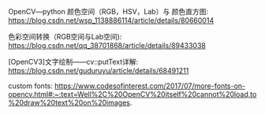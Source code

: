 OpenCV—python 颜色空间（RGB，HSV，Lab）与 颜色直方图: https://blog.csdn.net/wsp_1138886114/article/details/80660014

色彩空间转换（RGB空间与Lab空间): https://blog.csdn.net/qq_38701868/article/details/89433038

[OpenCV3]文字绘制——cv::putText详解: https://blog.csdn.net/guduruyu/article/details/68491211

custom fonts: https://www.codesofinterest.com/2017/07/more-fonts-on-opencv.html#:~:text=Well%2C%20OpenCV%20itself%20cannot%20load,to%20draw%20text%20on%20images.